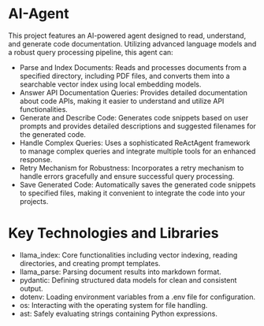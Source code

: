 # AI-Agent
This project features an AI-powered agent designed to read, understand, and generate code documentation.
Utilizing advanced language models and a robust query processing pipeline, this agent can:

* Parse and Index Documents: Reads and processes documents from a specified directory, including PDF files, and converts them into a searchable vector index using local embedding models.
* Answer API Documentation Queries: Provides detailed documentation about code APIs, making it easier to understand and utilize API functionalities.
* Generate and Describe Code: Generates code snippets based on user prompts and provides detailed descriptions and suggested filenames for the generated code.
* Handle Complex Queries: Uses a sophisticated ReActAgent framework to manage complex queries and integrate multiple tools for an enhanced response.
* Retry Mechanism for Robustness: Incorporates a retry mechanism to handle errors gracefully and ensure successful query processing.
* Save Generated Code: Automatically saves the generated code snippets to specified files, making it convenient to integrate the code into your projects.
  
# Key Technologies and Libraries
* llama_index: Core functionalities including vector indexing, reading directories, and creating prompt templates.
* llama_parse: Parsing document results into markdown format.
* pydantic: Defining structured data models for clean and consistent output.
* dotenv: Loading environment variables from a .env file for configuration.
* os: Interacting with the operating system for file handling.
* ast: Safely evaluating strings containing Python expressions.
